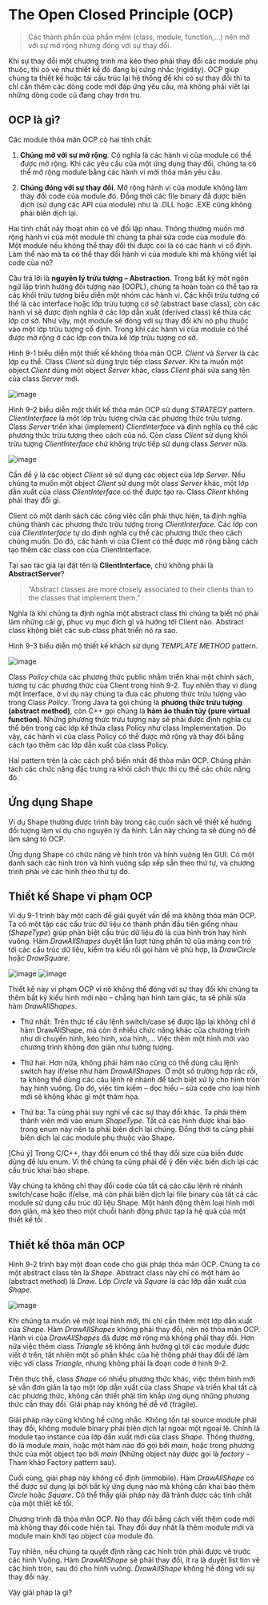 # The Open Closed Principle (OCP)

> Các thành phần của phần mềm (class, module, function,...) nên mở với sự mở rộng nhưng đóng với sự thay đổi.

Khi sự thay đổi một chương trình mà kéo theo phải thay đổi các module phụ thuộc, thì có vẻ như thiết kế đó đang bị cứng nhắc (rigidity). OCP giúp chúng ta thiết kế hoặc tái cấu trúc lại hệ thống để khi có sự thay đổi thì ta chỉ cần thêm các dòng code mới đáp ứng yêu cầu, mà không phải viết lại những dòng code cũ đang chạy trơn tru.

## OCP là gì?

Các module thỏa mãn OCP có hai tính chất:

1. <b>Chúng mở với sự mở rộng</b>. Có nghĩa là các hành vi của module có thể được mở rộng. Khi các yêu cầu của một ứng dụng thay đổi, chúng ta có thể mở rộng module bằng các hành vi mới thỏa mãn yêu cầu.

2. <b>Chúng đóng với sự thay đổi</b>. Mở rộng hành vi của module không làm thay đổi code của module đó. Đồng thời các file binary đã được biên dịch (sử dụng các API của module) như là .DLL hoặc .EXE cũng không phải biên dịch lại.

Hai tính chất này thoạt nhìn có vẻ đối lập nhau. Thông thường muốn mở rộng hành vi của một module thì chúng ta phải sửa code của module đó. Một module nếu không thể thay đổi thì được coi là có các hành vi cố định. Làm thể nào mà ta có thể thay đổi hành vi của module khi mà không viết lại code của nó?

Câu trả lời là <b>nguyên lý trừu tượng – Abstraction</b>. Trong bất kỳ một ngôn ngữ lập trình hướng đối tượng nào (OOPL), chúng ta hoàn toàn có thể tạo ra các khối trừu tượng biểu diễn một nhóm các hành vi. Các khối trừu tượng có thể là các interface hoặc lớp trừu tượng cơ sở (abstract base class), còn các hành vi sẽ được định nghĩa ở các lớp dẫn xuất (derived class) kế thừa các lớp cơ sở.
Như vậy, một module sẽ đóng với sự thay đổi khi nó phụ thuộc vào một lớp trừu tượng cố định. Trong khi các hành vi của module có thể được mở rộng ở các lởp con thừa kế lớp trừu tượng cơ sở.

Hình 9-1 biểu diễn một thiết kế không thỏa mãn OCP. *Client* và *Server* là các lớp cụ thể. Class *Client* sử dụng trực tiếp class *Server*. Khi ta muốn một object *Client* dùng một object *Server* khác, class *Client* phải sửa sang tên của class *Server* mới.

![image](https://user-images.githubusercontent.com/27339791/94212958-d01e8c80-feff-11ea-8816-7da44be7d864.png)

Hình 9-2 biểu diễn một thiết kế thỏa mãn OCP sử dụng *STRATEGY* pattern.
*ClientInterface* là một lớp trừu tượng chứa các phương thức trừu tượng. Class *Server* triển khai (implement) *ClientInterface* và định nghĩa cụ thể các phương thức trừu tượng theo cách của nó. Còn class *Client* sử dụng khối trừu tượng *ClientInterface* chứ không trực tiếp sử dụng class *Server* nữa.

![image](https://user-images.githubusercontent.com/27339791/94213084-2ee40600-ff00-11ea-8a67-44c9aea17fae.png)

Cần để ý là các object *Client* sẽ sử dụng các object của lớp *Server*. Nếu chúng ta muốn một object *Client* sử dụng một class *Server* khác, một lớp dẫn xuất của class *ClientInterface* có thể được tạo ra. Class *Client* không phải thay đổi gì.

Client có một danh sách các công viêc cần phải thực hiện, ta định nghĩa chúng thành các phương thức trừu tượng trong *ClientInterface*. Các lớp con của *ClientInterface* tự do định nghĩa cụ thể các phương thức theo cách chúng muốn. Do đó, các hành vi của Client có thể được mở rộng bằng cách tạo thêm các class con của ClientInterface.

Tại sao tác giả lại đặt tên là **ClientInterface**, chứ không phải là **AbstractServer**?

> “Abstract classes are more closely associated to their clients than to the classes that implement them.”

Nghĩa là khi chúng ta định nghĩa một abstract class thì chúng ta biết nó phải làm những cái gì, phục vụ mục đích gì và hướng tới Client nào. Abstract class không biết các sub class phát triển nó ra sao.

Hình 9-3 biểu diễn mộ thiết kế khách sử dụng *TEMPLATE METHOD* pattern.

![image](https://user-images.githubusercontent.com/27339791/94213327-b3cf1f80-ff00-11ea-81d3-f2b2ca715691.png)

Class *Policy* chứa các phương thức public nhằm triển khai một chính sách, tương tự các phương thức của Client trong hình 9-2. Tuy nhiên thay vì dùng một Interface, ở ví dụ này chúng ta đưa các phương thức trừu tượng vào trong Class *Policy*. Trong Java ta gọi chúng là **phương thức trừu tượng (abstract method)**, còn C++ gọi chúng là **hàm ảo thuần túy (pure virtual function)**. Những phương thức trừu tượng này sẽ phải được định nghĩa cụ thể bên trong các lớp kế thừa class Policy như class Implementation. Do vậy, các hành vi của class Policy có thể được mở rộng và thay đổi bằng cách tạo thêm các lớp dẫn xuất của class Policy.

Hai pattern trên là các cách phổ biến nhất để thỏa mãn OCP. Chúng phân tách các chức năng đặc trưng ra khỏi cách thực thi cụ thể các chức năng đó.

## Ứng dụng Shape

Ví dụ Shape thường được trình bày trong các cuốn sách về thiết kế hướng đối tượng làm ví dụ cho nguyên lý đa hình. Lần này chúng ta sẽ dùng nó để làm sáng tỏ OCP.

Ứng dụng Shape có chức năng vẽ hình tròn và hình vuông lên GUI. Có một danh sách các hình tròn và hình vuông sắp xếp sẵn theo thứ tự, và chương trình phải vẽ các hình theo thứ tự đó.

## Thiết kế Shape vi phạm OCP

Ví dụ 9-1 trình bày một cách để giải quyết vấn đề mà không thỏa mãn OCP. Ta có một tập các cấu trúc dữ liệu có thành phần đầu tiên giống nhau (*ShapeType*) giúp phân biệt cấu trúc dữ liệu đó là của hình tròn hay hình vuông. Hàm *DrawAllShapes* duyệt lần lượt từng phần tử của mảng con trỏ tới các cẩu trúc dữ liệu, kiểm tra kiểu rồi gọi hàm vẽ phù hợp, là *DrawCircle* hoặc *DrawSquare*.

![image](https://user-images.githubusercontent.com/27339791/94213504-28a25980-ff01-11ea-8d82-cff98ac97012.png)
![image](https://user-images.githubusercontent.com/27339791/94213571-56879e00-ff01-11ea-91cc-e43d71ec5010.png)

Thiết kế này vi phạm OCP vì nó không thể đóng với sự thay đổi khi chúng ta thêm bất kỳ kiểu hình mới nào – chẳng hạn hình tam giác, ta sẽ phải sửa hàm *DrawAllShapes*.

* Thứ nhất: Trên thực tế câu lệnh switch/case sẽ được lặp lại không chỉ ở hàm DrawAllShape, mà còn ở nhiều chức năng khác của chương trình như di chuyển hình, kéo hình, xóa hình,… Việc thêm một hình mới vào chương trình không đơn giản như tưởng tượng.

* Thứ hai: Hơn nữa, không phải hàm nào cũng có thể dùng câu lệnh switch hay if/else như hàm *DrawAllShapes*. Ở một số trường hợp rắc rồi, ta không thể dùng các câu lệnh rẽ nhánh để tách biệt xử lý cho hình tròn hay hình vuông. Do đó, việc tìm kiếm – đọc hiểu – sửa code cho loại hình mới sẽ không khác gì một thảm họa.

* Thứ ba: Ta cũng phải suy nghĩ về các sự thay đổi khác. Ta phải thêm thành viên mới vào enum *ShapeType*. Tất cả các hình được khai báo trong enum này nên ta phải biên dịch lại chúng. Đồng thời ta cũng phải biên dịch lại các module phụ thuộc vào Shape.

[Chú ý] Trong C/C++, thay đổi enum có thể thay đổi size của biến được dùng để lưu enum. Vì thế chúng ta cũng phải để ý đến việc biên dịch lại các cấu trúc khai báo shape.

Vậy chúng ta không chỉ thay đổi code của tất cả các câu lệnh rẽ nhánh switch/case hoặc if/else, mà còn phải biên dịch lại file binary của tất cả các module sử dụng cấu trúc dữ liệu Shape. Một hành động thêm loại hình mới đơn giản, mà kéo theo một chuỗi hành động phức tạp là hệ quả của một thiết kế tồi .

## Thiết kế thõa mãn OCP

Hình 9-2 trình bày một đoạn code cho giải pháp thỏa mãn OCP. Chúng ta có một abstract class tên là *Shape*. Abstract class này chỉ có một hàm ảo (abstract method) là *Draw*. Lớp *Circle* và *Square* là các lớp dẫn xuất của *Shape*.

![image](https://user-images.githubusercontent.com/27339791/94213795-fe04d080-ff01-11ea-9bcb-a8ca5abab18a.png)

Khi chúng ta muốn vẽ một loại hình mới, thì chỉ cần thêm một lớp dẫn xuất của *Shape*. Hàm *DrawAllShapes* không phải thay đổi, nên nó thỏa mãn OCP. Hành vi của *DrawAllShapes* đã được mở rộng mà không phải thay đổi. Hơn nữa việc thêm class *Triangle* sẽ không ảnh hưởng gì tới các module được viết ở trên, tất nhiên một số phần khác của hệ thống phải thay đổi để làm việc với class *Triangle*, nhưng không phải là đoạn code ở hình 9-2.

Trên thực thế, class *Shape* có nhiều phương thức khác, việc thêm hình mới sẽ vẫn đơn giản là tạo một lớp dẫn xuất của class *Shape* và triển khai tất cả các phương thức, không cần thiết phải tìm khắp ứng dụng những phương thức cần thay đổi. Giải pháp này không hề dễ vỡ (fragile).

Giải pháp này cũng không hề cứng nhắc. Không tồn tại source module phải thay đổi, không module binary phải biên dịch lại ngoài một ngoại lệ. Chính là module tạo instance của lớp dẫn xuất mới của class *Shape*. Thông thường, đó là module *main*, hoặc một hàm nào đó gọi bởi *main*, hoặc trong phương thức của một object tạo bởi *main* (Những object này được gọi là *factory* – Tham khảo Factory pattern sau).

Cuối cùng, giải pháp này không cố định (immobile). Hàm *DrawAllShape* có thể được sử dụng lại bởi bất kỳ ứng dụng nào mà không cần khai báo thêm *Circle* hoặc *Square*. Có thể thấy giải pháp này đã tránh được các tính chất của một thiết kế tồi.

Chương trình đã thỏa mãn OCP. Nó thay đổi bằng cách viết thêm code mới mà không thay đổi code hiện tại. Thay đổi duy nhất là thêm module mới và module main khởi tạo object của module đó.

Tuy nhiên, nếu chúng ta quyết định rằng các hình tròn phải được vẽ trước các hình Vuông. Hàm *DrawAllShape* sẽ phải thay đổi, ít ra là duyệt list tìm vẽ các hình tròn, sau đó cho hình vuông. *DrawAllShape* không hề đóng với sự thay đổi này.

Vậy giải pháp là gì?
